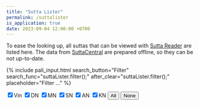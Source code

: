 ```yaml
---
title: "Sutta Lister"
permalink: /suttalister
is_application: true
date: 2023-09-04 12:00:00 +0700
---
```


To ease the looking up, all suttas that can be viewed with [Sutta Reader](/suttareader) are listed here. The data from [SuttaCentral](https://suttacentral.net) are prepared offline, so they can be not up-to-date.

{% include pali_input.html search_button="Filter" search_func="suttaLister.filter();" after_clear="suttaLister.filter();" placeholder="Filter ..." %}
<div>
<span>
<label for="cbvin"><input type="checkbox" id="cbvin" onChange="suttaLister.filter();" checked>Vin</label>
<label for="cbdn"><input type="checkbox" id="cbdn" onChange="suttaLister.filter();" checked>DN</label>
<label for="cbmn"><input type="checkbox" id="cbmn" onChange="suttaLister.filter();" checked>MN</label>
<label for="cbsn"><input type="checkbox" id="cbsn" onChange="suttaLister.filter();" checked>SN</label>
<label for="cban"><input type="checkbox" id="cban" onChange="suttaLister.filter();" checked>AN</label>
<label for="cbkn"><input type="checkbox" id="cbkn" onChange="suttaLister.filter();" checked>KN</label>
<button onClick="suttaLister.groupSelect(true);">All</button>
<button onClick="suttaLister.groupSelect(false);">None</button>
</span>
<span class="label" id="wordcount" style="display:none;"></span>
</div>
<div id="listresult" style="padding-top:5px"></div>
<script src="/assets/js/suttalister.js"></script>
<script>
suttaLister.util = bcUtil;
suttaLister.paliInput = paliInput;
suttaLister.loadSuttaList();
</script>
